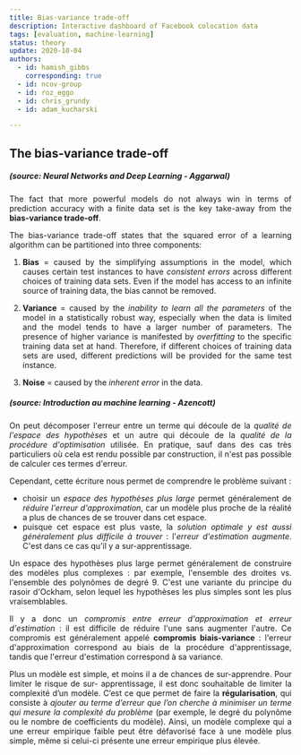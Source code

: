 ```yaml
---
title: Bias-variance trade-off
description: Interactive dashboard of Facebook colocation data
tags: [evaluation, machine-learning] 
status: theory
update: 2020-10-04
authors:
  - id: hamish_gibbs
    corresponding: true
  - id: ncov-group
  - id: roz_eggo
  - id: chris_grundy
  - id: adam_kucharski

---
```



## The bias-variance trade-off

<style>body {text-align: justify}</style>

##### *(source: Neural Networks and Deep Learning - Aggarwal)*

The fact that more powerful models do not always win in terms of prediction accuracy with a finite
data set is the key take-away from the **bias-variance trade-off**.

The bias-variance trade-off states that the squared error of a learning algorithm can be partitioned into three components:

1. **Bias** = caused by the simplifying assumptions in the model, which
causes certain test instances to have *consistent errors* across different choices of training data sets. Even if the model has access to an infinite source of training data, the
bias cannot be removed. 

2. **Variance** = caused by the *inability to learn all the parameters* of the model
in a statistically robust way, especially when the data is limited and the model tends
to have a larger number of parameters. The presence of higher variance is manifested
by *overfitting* to the specific training data set at hand. Therefore, if different choices
of training data sets are used, different predictions will be provided for the same
test instance. 

3. **Noise** = caused by the *inherent error* in the data. 

##### *(source: Introduction au machine learning - Azencott)*

On peut décomposer l'erreur entre un terme qui découle de la *qualité de l'espace
des hypothèses* et un autre qui découle de la *qualité de la procédure d'optimisation* utilisée. En pratique,
sauf dans des cas très particuliers où cela est rendu possible par construction, il n'est pas possible de calculer ces termes d'erreur. 

Cependant, cette écriture nous permet de comprendre le problème suivant : 
- choisir un *espace des hypothèses plus large* permet généralement de *réduire l'erreur d'approximation*, car un modèle plus proche de la réalité a plus de chances de se trouver dans cet espace. 
- puisque cet espace est plus vaste, la *solution optimale y est aussi généralement plus difficile à trouver* : l'*erreur d'estimation augmente*. C'est dans ce cas qu'il y a sur-apprentissage.


Un espace des hypothèses plus large permet généralement de construire des modèles plus complexes :
par exemple, l'ensemble des droites vs. l'ensemble des polynômes de degré 9. C'est une
variante du principe du rasoir d'Ockham, selon lequel les hypothèses les plus simples sont les plus vraisemblables.

Il y a donc un *compromis entre erreur d'approximation et erreur d'estimation* : il est difficile de réduire l'une sans augmenter l'autre. Ce compromis est généralement appelé **compromis biais-variance** : l'erreur d'approximation correspond au biais de la procédure d'apprentissage, tandis que l'erreur d'estimation correspond à sa variance.

Plus un modèle est simple, et moins il a de chances de sur-apprendre. Pour limiter le risque de sur-
apprentissage, il est donc souhaitable de limiter la complexité d’un modèle. C’est ce que permet de faire la
**régularisation**, qui consiste à *ajouter au terme d’erreur que l’on cherche à minimiser un terme qui mesure
la complexité du problème* (par exemple, le degré du polynôme ou le nombre de
coefficients du modèle). Ainsi, un modèle complexe qui a une erreur empirique faible peut être défavorisé
face à une modèle plus simple, même si celui-ci présente une erreur empirique plus élevée.
